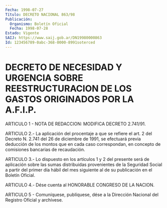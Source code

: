 ```yaml
---
Fecha: 1998-07-27
Título: DECRETO NACIONAL 863/98
Publicación:
  Organismo: Boletín Oficial
  Fecha: 1998-07-28
Estado: Vigente
SAIJ: https://www.saij.gob.ar/DN19980000863
Id: 123456789-0abc-368-0000-8991soterced
---
```

# DECRETO DE NECESIDAD Y URGENCIA SOBRE REESTRUCTURACION DE LOS GASTOS ORIGINADOS POR LA A.F.I.P.

<a id="1"></a>
ARTICULO 1 - NOTA DE REDACCION: MODIFICA DECRETO 2.741/91.

<a id="2"></a>
ARTICULO 2.- La aplicación del procentaje a que se refiere el art. 2 del Decreto N. 2.741 del 26 de diciembre de 1991, se efectuará previa deducción de los montos que en cada caso correspondan, en concepto de comisiones bancarias de recaudación.

<a id="3"></a>
ARTICULO 3.- Lo dispuesto en los artículos 1 y 2 del presente será de aplicación sobre las sumas distribuidas provenientes de la Seguridad Social a partir del primer día hábil del mes siguiente al de su publicación en el Boletín Oficial.

<a id="4"></a>
ARTICULO 4.- Dése cuenta al HONORABLE CONGRESO DE LA NACION.

<a id="5"></a>
ARTICULO 5 - Comuníquese, publíquese, dése a la Dirección Nacional del Registro Oficial y archívese.